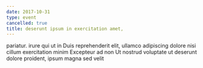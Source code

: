 ```yaml
---
date: 2017-10-31
type: event
cancelled: true
title: deserunt ipsum in exercitation amet,
---
```

pariatur. irure qui ut in Duis reprehenderit elit, ullamco adipiscing dolore nisi cillum exercitation minim Excepteur ad non Ut nostrud voluptate ut deserunt dolore proident, ipsum magna sed velit